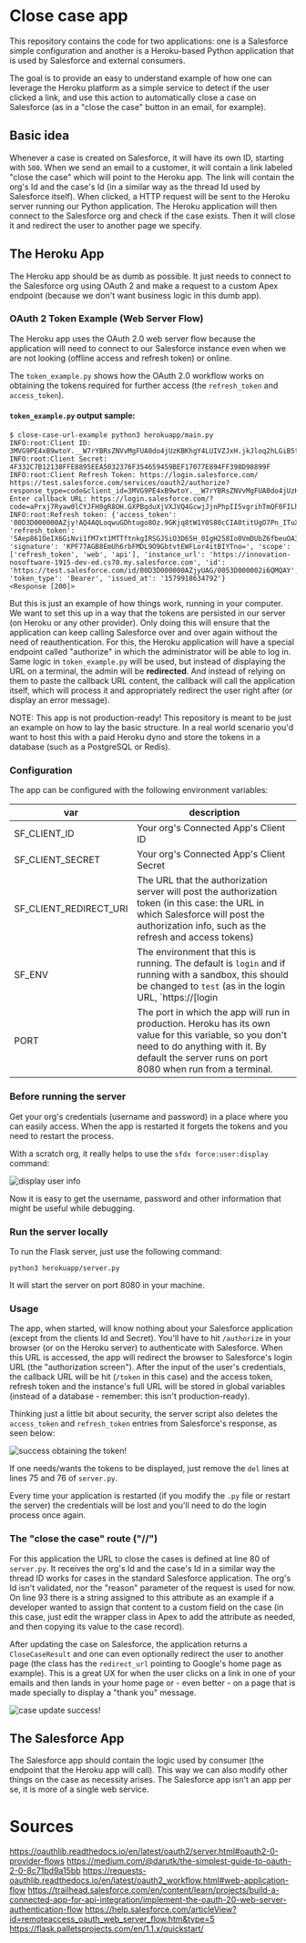 # Close case app

This repository contains the code for two applications: one is a Salesforce simple configuration and another is a Heroku-based Python application that is used by Salesforce and external consumers.

The goal is to provide an easy to understand example of how one can leverage the Heroku platform as a simple service to detect if the user clicked a link, and use this action to automatically close a case on Salesforce (as in a "close the case" button in an email, for example).

## Basic idea

Whenever a case is created on Salesforce, it will have its own ID, starting with `500`. When we send an email to a customer, it will contain a link labeled "close the case" which will point to the Heroku app. The link will contain the org's Id and the case's Id (in a similar way as the thread Id used by Salesforce itself). When clicked, a HTTP request will be sent to the Heroku server running our Python application. The Heroku application will then connect to the Salesforce org and check if the case exists. Then it will close it and redirect the user to another page we specify.

## The Heroku App

The Heroku app should be as dumb as possible. It just needs to connect to the Salesforce org using OAuth 2 and make a request to a custom Apex endpoint (because we don't want business logic in this dumb app).

### OAuth 2 Token Example (Web Server Flow)

The Heroku app uses the OAuth 2.0 web server flow because the application will need to connect to our Salesforce instance even when we are not looking (offline access and refresh token) or online.

The `token_example.py` shows how the OAuth 2.0 workflow works on obtaining the tokens required for further access (the `refresh_token` and `access_token`).

#### `token_example.py` output sample:

```
$ close-case-url-example python3 herokuapp/main.py
INFO:root:Client ID: 3MVG9PE4xB9wtoY.__W7rYBRsZNVvMgFUA0do4jUzKBKhgY4LUIVZJxH.jkJloq2hLGiB5tk6hNQEAfvQxVux
INFO:root:Client Secret: 4F332C7B12138FFE8895EEA5032376F354659459BEF17077E894FF398D98899F
INFO:root:Client Refresh Token: https://login.salesforce.com/
https://test.salesforce.com/services/oauth2/authorize?response_type=code&client_id=3MVG9PE4xB9wtoY.__W7rYBRsZNVvMgFUA0do4jUzKBKhgY4LUIVZJxH.jkJloq2hLGiB5tk6hNQEAfvQxVux&redirect_uri=https%3A%2F%2Flogin.salesforce.com%2F&scope=refresh_token+api+web&state=zBLzYlNdCMQFLpVicKPICr4UsQBauy
Enter callback URL: https://login.salesforce.com/?code=aPrxj7Ryaw0lCYJFH0gR8OH.GXPBgduXjVXJVQ4GcwjJjnPhpII5vgrihTmQF0FILhQJcxy2aQ%3D%3D&state=zBLzYlNdCMQFLpVicKPICr4UsQBauy
INFO:root:Refresh token: {'access_token': '00D3D000000AZjy!AQ4AQLoqwuGDhtugo8Oz.9GKjq8tW1Y0S80cCIA0titUgO7Pn_ITuXnQE0t84xTvf2awB.QFMs1v1SmQ3AZZXi_BCWvsOr9K', 'refresh_token': '5Aep861OeIX6GiNvi1fM7xt1MTTftnkgIRSGJSiO3D65H_0IgH258Io0VmDUbZ6fbeuOA3jhIUqM1rAh0hrEXNz', 'signature': 'KPF77AGB8EmUh6rbFMDL9O9GbtvtEWFLor4itBIYTno=', 'scope': ['refresh_token', 'web', 'api'], 'instance_url': 'https://innovation-nosoftware-1915-dev-ed.cs70.my.salesforce.com', 'id': 'https://test.salesforce.com/id/00D3D000000AZjyUAG/0053D000002i6QMQAY', 'token_type': 'Bearer', 'issued_at': '1579918634792'}
<Response [200]>
```

But this is just an example of how things work, running in your computer. We want to set this up in a way that the tokens are persisted in our server (on Heroku or any other provider). Only doing this will ensure that the application can keep calling Salesforce over and over again without the need of reauthentication. For this, the Heroku application will have a special endpoint called "authorize" in which the administrator will be able to log in. Same logic in `token_example.py` will be used, but instead of displaying the URL on a terminal, the admin will be **redirected**. And instead of relying on them to paste the callback URL content, the callback will call the application itself, which will process it and appropriately redirect the user right after (or display an error message).

NOTE: This app is not production-ready! This repository is meant to be just an example on how to lay the basic structure. In a real world scenario you'd want to host this with a paid Heroku dyno and store the tokens in a database (such as a PostgreSQL or Redis).

### Configuration

The app can be configured with the following environment variables:

|var|description|
|---|---|
|SF_CLIENT_ID|Your org's Connected App's Client ID|
|SF_CLIENT_SECRET|Your org's Connected App's Client Secret|
|SF_CLIENT_REDIRECT_URI|The URL that the authorization server will post the authorization token (in this case: the URL in which Salesforce will post the authorization info, such as the refresh and access tokens)|
|SF_ENV|The environment that this is running. The default is `login` and if running with a sandbox, this should be changed to `test` (as in the login URL, `https://[login|test].salesforce.com`)|
|PORT|The port in which the app will run in production. Heroku has its own value for this variable, so you don't need to do anything with it. By default the server runs on port 8080 when run from a terminal.|

### Before running the server

Get your org's credentials (username and password) in a place where you can easily access. When the app is restarted it forgets the tokens and you need to restart the process.

With a scratch org, it really helps to use the `sfdx force:user:display` command:

![display user info][user_display]

Now it is easy to get the username, password and other information that might be useful while debugging.

### Run the server locally

To run the Flask server, just use the following command:

```shell
python3 herokuapp/server.py
```

It will start the server on port 8080 in your machine.

### Usage

The app, when started, will know nothing about your Salesforce application (except from the clients Id and Secret). You'll have to hit `/authorize` in your browser (or on the Heroku server) to authenticate with Salesforce. When this URL is accessed, the app will redirect the browser to Salesforce's login URL (the "authorization screen"). After the input of the user's credentials, the callback URL will be hit (`/token` in this case) and the access token, refresh token and the instance's full URL will be stored in global variables (instead of a database - remember: this isn't production-ready).

Thinking just a little bit about security, the server script also deletes the `access_token` and `refresh_token` entries from Salesforce's response, as seen below:

![success obtaining the token!][token_success]

If one needs/wants the tokens to be displayed, just remove the `del` lines at lines 75 and 76 of `server.py`.

Every time your application is restarted (if you modify the `.py` file or restart the server) the credentials will be lost and you'll need to do the login process once again.

### The "close the case" route ("/<org id>/<record id>")

For this application the URL to close the cases is defined at line 80 of `server.py`. It receives the org's Id and the case's Id in a similar way the thread ID works for cases in the standard Salesforce application. The org's Id isn't validated, nor the "reason" parameter of the request is used for now. On line 93 there is a string assigned to this attribute as an example if a developer wanted to assign that content to a custom field on the case (in this case, just edit the wrapper class in Apex to add the attribute as needed, and then copying its value to the case record).

After updating the case on Salesforce, the application returns a `CloseCaseResult` and one can even optionally redirect the user to another page (the class has the `redirect_url` pointing to Google's home page as example). This is a great UX for when the user clicks on a link in one of your emails and then lands in your home page or - even better - on a page that is made specially to display a "thank you" message.

![case update success!][case_update_success]

## The Salesforce App

The Salesforce app should contain the logic used by consumer (the endpoint that the Heroku app will call). This way we can also modify other things on the case as necessity arises. The Salesforce app isn't an app per se, it is more of a single web service.

# Sources

https://oauthlib.readthedocs.io/en/latest/oauth2/server.html#oauth2-0-provider-flows
https://medium.com/@darutk/the-simplest-guide-to-oauth-2-0-8c71bd9a15bb
https://requests-oauthlib.readthedocs.io/en/latest/oauth2_workflow.html#web-application-flow
https://trailhead.salesforce.com/en/content/learn/projects/build-a-connected-app-for-api-integration/implement-the-oauth-20-web-server-authentication-flow
https://help.salesforce.com/articleView?id=remoteaccess_oauth_web_server_flow.htm&type=5
https://flask.palletsprojects.com/en/1.1.x/quickstart/

[case_update_success]: images/case_update_success.png
[token_success]: images/token_success.png
[user_display]: images/user_display.png
